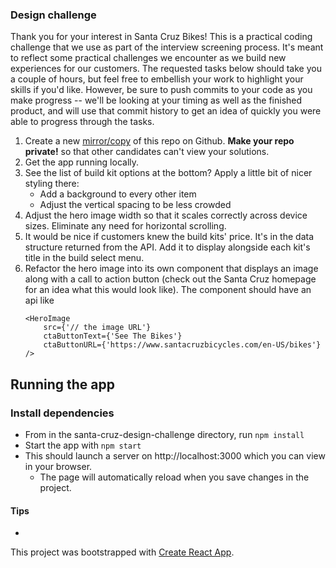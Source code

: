 
### Design challenge
Thank you for your interest in Santa Cruz Bikes! This is a practical coding challenge that we use as part of the interview screening process. It's meant to reflect some practical challenges we encounter as we build new experiences for our customers. The requested tasks below should take you a couple of hours, but feel free to embellish your work to highlight your skills if you'd like. However, be sure to push commits to your code as you make progress -- we'll be looking at your timing as well as the finished product, and will use that commit history to get an idea of quickly you were able to progress through the tasks.
1. Create a new [mirror/copy](https://help.github.com/en/articles/duplicating-a-repository#mirroring-a-repository) of this repo on Github. **Make your repo private!** so that other candidates can't view your solutions.
2. Get the app running locally.
3. See the list of build kit options at the bottom? Apply a little bit of nicer styling there:
    - Add a background to every other item
    - Adjust the vertical spacing to be less crowded
4. Adjust the hero image width so that it scales correctly across device sizes. Eliminate any need for horizontal scrolling.
5. It would be nice if customers knew the build kits' price. It's in the data structure returned from the API. Add it to display alongside each kit's title in the build select menu.
6. Refactor the hero image into its own component that displays an image along with a call to action button (check out the Santa Cruz homepage for an idea what this would look like). The component should have an api like 
    ```
    <HeroImage 
        src={'// the image URL'}
        ctaButtonText={'See The Bikes'}
        ctaButtonURL={'https://www.santacruzbicycles.com/en-US/bikes'}
    />
    ```

## Running the app
### Install dependencies
- From in the santa-cruz-design-challenge directory, run `npm install`
- Start the app with `npm start`
- This should launch a server on http://localhost:3000 which you can view in your browser.
    - The page will automatically reload when you save changes in the project.

#### Tips
- 


This project was bootstrapped with [Create React App](https://github.com/facebook/create-react-app).
